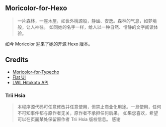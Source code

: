 ## Moricolor-for-Hexo
> 一片森林，一座木屋，如世外桃源般，静谧、安逸。森林的气息，如梦境般，让人神往。
> 如同她的名字一样，给人以一种自然、恬静的文字阅读体验。

如今 Moricolor 迎来了她的开源 Hexo 版本。


## Credits
+ [Moricolor-for-Typecho](https://github.com/txperl/Moricolor-for-Typecho/)
+ [Flat UI](http://www.bootcss.com/p/flat-ui/)
+ [LWL Hitokoto API](https://blog.lwl12.com/read/hitokoto-api.html)
### Trii Hsia
> 本程序源代码可任意修改并任意使用，但禁止商业化用途。一旦使用，任何不可知事件都与原作者无关，原作者不承担任何后果。
> 如果您喜欢，希望可以在页面某处保留原作者 Trii Hsia 版权信息。
> 感谢
